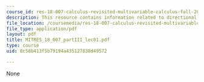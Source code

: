 ```yaml
---
course_id: res-18-007-calculus-revisited-multivariable-calculus-fall-2011
description: This resource contains information related to directional derivatives.
file_location: /coursemedia/res-18-007-calculus-revisited-multivariable-calculus-fall-2011/8c58b413f5b79194a435127838d49572_MITRES_18_007_partIII_lec01.pdf
file_type: application/pdf
layout: pdf
title: MITRES_18_007_partIII_lec01.pdf
type: course
uid: 8c58b413f5b79194a435127838d49572

---
```

None